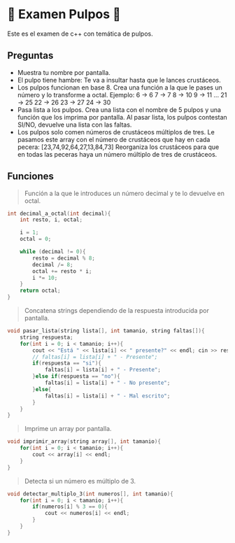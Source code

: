 # 🐙 Examen Pulpos 🐙

Este es el examen de c++ con temática de pulpos.

## Preguntas

* Muestra tu nombre por pantalla.
* El pulpo tiene hambre: Te va a insultar hasta que le lances crustáceos.
* Los pulpos funcionan en base 8.
        Crea una función a la que le pases un número y lo transforme a octal. Ejemplo:
        6 -> 6
        7 -> 7
        8 -> 10
        9 -> 11
        ...
        21 -> 25
        22 -> 26
        23 -> 27
        24 -> 30
* Pasa lista a los pulpos.
Crea una lista con el nombre de 5 pulpos y una función que los imprima por pantalla.
Al pasar lista, los pulpos contestan SI/NO, devuelve una lista con las faltas.
* Los pulpos solo comen números de crustáceos múltiplos de tres.
Le pasamos este array con el número de crustáceos que hay en cada pecera:
[23,74,92,64,27,13,84,73]
Reorganiza los crustáceos para que en todas las peceras haya un número múltiplo de tres de crustáceos.

## Funciones

> Función a la que le introduces un número decimal y te lo devuelve en octal.

```cpp
int decimal_a_octal(int decimal){
    int resto, i, octal;

    i = 1;
    octal = 0;

    while (decimal != 0){
        resto = decimal % 8;
        decimal /= 8;
        octal += resto * i;
        i *= 10;
    }
    return octal;
}
```

> Concatena strings dependiendo de la respuesta introducida por pantalla.

```cpp
void pasar_lista(string lista[], int tamanio, string faltas[]){
    string respuesta;
    for(int i = 0; i < tamanio; i++){
        cout << "Está " << lista[i] << " presente?" << endl; cin >> respuesta;
        // faltas[i] = lista[i] + " - Presente";
        if(respuesta == "si"){
            faltas[i] = lista[i] + " - Presente";
        }else if(respuesta == "no"){
            faltas[i] = lista[i] + " - No presente";
        }else{
            faltas[i] = lista[i] + " - Mal escrito";
        }
    }
}
```

> Imprime un array por pantalla.

```cpp
void imprimir_array(string array[], int tamanio){
    for(int i = 0; i < tamanio; i++){
        cout << array[i] << endl;
    }
}
```

> Detecta si un número es múltiplo de 3.

```cpp
void detectar_multiplo_3(int numeros[], int tamanio){
    for(int i = 0; i < tamanio; i++){
        if(numeros[i] % 3 == 0){
            cout << numeros[i] << endl;
        }
    }
}
```